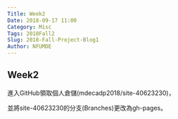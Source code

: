 ```yaml
---
Title: Week2
Date: 2018-09-17 11:00
Category: Misc
Tags: 2018Fall2
Slug: 2018-Fall-Project-Blog1
Author: NFUMDE
---
```



<!-- PELICAN_END_SUMMARY -->

Week2
----

進入GitHub領取個人倉儲(mdecadp2018/site-40623230)，

並將site-40623230的分支(Branches)更改為gh-pages。